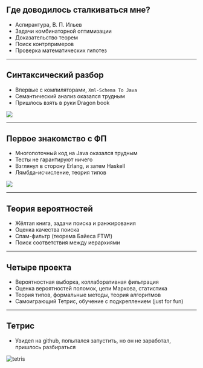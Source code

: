 ## Где доводилось сталкиваться мне?

- Аспирантура, В. П. Ильев
- Задачи комбинаторной оптимизации
- Доказательство теорем
- Поиск контрпримеров
- Проверка математических гипотез

----

## Синтаксический разбор

- Впервые с компиляторами, `Xml-Schema To Java`
- Семантический анализ оказался трудным
- Пришлось взять в руки Dragon book

![](slides/04-what-about-me/dragon-book.jpg)

----

## Первое знакомство с ФП

- Многопоточный код на Java оказался трудным
- Тесты не гарантируют ничего
- Взглянул в сторону Erlang, и затем Haskell
- Лямбда-исчисление, теория типов

![](slides/04-what-about-me/multithreading-theory-practice.png) <!-- .element height="350" -->

----

## Теория вероятностей

- Жёлтая книга, задачи поиска и ранжирования
- Оценка качества поиска
- Спам-фильтр (теорема Байеса FTW!)
- Поиск соответствия между иерархиями

----

## Четыре проекта
- Вероятностная выборка, коллаборативная фильтрация
- Оценка вероятностей поломок, цепи Маркова, статистика 
- Теория типов, формальные методы, теория алгоритмов
- Самоиграющий Тетрис, обучение с подкреплением (just for fun)

----

## Тетрис

- Увидел на github, попытался запустить, но он не заработал, пришлось разбираться

![tetris](slides/04-what-about-me/demo.gif) <!-- .element height="400" -->


